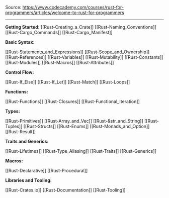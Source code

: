 Source: https://www.codecademy.com/courses/rust-for-programmers/articles/welcome-to-rust-for-programmers

---
**Getting Started:**
[[Rust-Creating_a_Crate]]
[[Rust-Naming_Conventions]]
[[Rust-Cargo_Commands]]
[[Rust-Cargo_Manifest]]

**Basic Syntax:**

[[Rust-Statements_and_Expressions]]
[[Rust-Scope_and_Ownership]]
[[Rust-References]]
[[Rust-Variables]]
[[Rust-Mutability]]
[[Rust-Constants]]
[[Rust-Modules]]
[[Rust-Macros]]
[[Rust-Attributes]]

**Control Flow:**

[[Rust-If_Else]]
[[Rust-If_Let]]
[[Rust-Match]]
[[Rust-Loops]]

**Functions:**

[[Rust-Functions]]
[[Rust-Closures]]
[[Rust-Functional_Iteration]]

**Types:**

[[Rust-Primitives]]
[[Rust-Array_and_Vec]]
[[Rust-&str_and_String]]
[[Rust-Tuples]]
[[Rust-Structs]]
[[Rust-Enums]]
[[Rust-Monads_and_Option]]
[[Rust-Result]]

**Traits and Generics:**

[[Rust-Lifetimes]]
[[Rust-Type_Aliasing]]
[[Rust-Traits]]
[[Rust-Generics]]

**Macros:**

[[Rust-Declarative]]
[[Rust-Procedural]]

**Libraries and Tooling:**

[[Rust-Crates.io]]
[[Rust-Documentation]]
[[Rust-Tooling]]

